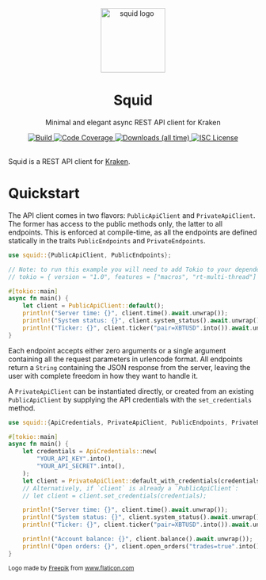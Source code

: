 <div align="center">
  <img alt="squid logo" src="https://github.com/rubik/squid/raw/master/images/logo.png" height="130" />
</div>

<div align="center">
  <h1>Squid</h1>
  <p>Minimal and elegant async REST API client for Kraken</p>
  <a target="_blank" href="https://travis-ci.org/rubik/squid">
    <img src="https://img.shields.io/travis/rubik/squid?style=for-the-badge" alt="Build">
  </a>
  <a target="_blank" href="https://coveralls.io/github/rubik/squid">
    <img src="https://img.shields.io/coveralls/github/rubik/squid?style=for-the-badge" alt="Code Coverage">
  </a>
  <a target="_blank" href="https://crates.io/crates/squid">
   <img src="https://img.shields.io/crates/d/squid?style=for-the-badge" alt="Downloads (all time)">
  <a>
  <a href="https://github.com/rubik/squid/blob/master/LICENSE">
    <img src="https://img.shields.io/crates/l/squid?style=for-the-badge" alt="ISC License">
  </a>
  <br>
  <br>
</div>

Squid is a REST API client for [Kraken](https://kraken.com).

# Quickstart
The API client comes in two flavors: `PublicApiClient` and `PrivateApiClient`.
The former has access to the public methods only, the latter to all endpoints.
This is enforced at compile-time, as all the endpoints are defined statically
in the traits `PublicEndpoints` and `PrivateEndpoints`.

```rust
use squid::{PublicApiClient, PublicEndpoints};

// Note: to run this example you will need to add Tokio to your dependencies:
// tokio = { version = "1.0", features = ["macros", "rt-multi-thread"] }

#[tokio::main]
async fn main() {
    let client = PublicApiClient::default();
    println!("Server time: {}", client.time().await.unwrap());
    println!("System status: {}", client.system_status().await.unwrap());
    println!("Ticker: {}", client.ticker("pair=XBTUSD".into()).await.unwrap());
}
```

Each endpoint accepts either zero arguments or a single argument containing all
the request parameters in urlencode format. All endpoints return a `String`
containing the JSON response from the server, leaving the user with complete
freedom in how they want to handle it.

A `PrivateApiClient` can be instantiated directly, or created from an existing
`PublicApiClient` by supplying the API credentials with the `set_credentials`
method.

```rust
use squid::{ApiCredentials, PrivateApiClient, PublicEndpoints, PrivateEndpoints};

#[tokio::main]
async fn main() {
    let credentials = ApiCredentials::new(
        "YOUR_API_KEY".into(),
        "YOUR_API_SECRET".into(),
    );
    let client = PrivateApiClient::default_with_credentials(credentials);
    // Alternatively, if `client` is already a `PublicApiClient`:
    // let client = client.set_credentials(credentials);

    println!("Server time: {}", client.time().await.unwrap());
    println!("System status: {}", client.system_status().await.unwrap());
    println!("Ticker: {}", client.ticker("pair=XBTUSD".into()).await.unwrap());

    println!("Account balance: {}", client.balance().await.unwrap());
    println!("Open orders: {}", client.open_orders("trades=true".into()).await.unwrap());
}
```

<div>
  <small>
    Logo made by <a href="https://www.flaticon.com/authors/freepik" title="Freepik">Freepik</a> from <a href="https://www.flaticon.com" title="Flaticon">www.flaticon.com</a>
  </small>
</div>
